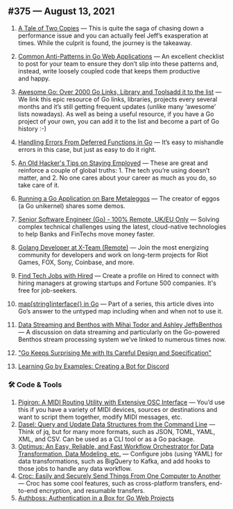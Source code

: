 ## #​375 — August 13, 2021

1. [A Tale of Two Copies](https://golangweekly.com/link/112436/web)
     — This is quite the saga of chasing down a performance issue and you can actually feel Jeff’s exasperation at times. While the culprit is found, the journey is the takeaway.
1. [Common Anti-Patterns in Go Web Applications](https://golangweekly.com/link/112438/web)
     — An excellent checklist to post for your team to ensure they don’t slip into these patterns and, instead, write loosely coupled code that keeps them productive and happy.
1. [Awesome Go: Over 2000 Go Links, Library and Toolsadd it to the list](https://golangweekly.com/link/112439/web)
     — We link this epic resource of Go links, libraries, projects every several months and it’s still getting frequent updates (unlike many ‘awesome’ lists nowadays). As well as being a useful resource, if you have a Go project of your own, you can add it to the list and become a part of Go history :-)
1. [Handling Errors From Deferred Functions in Go](https://golangweekly.com/link/112441/web)
     — It’s easy to mishandle errors in this case, but just as easy to do it right.
1. [An Old Hacker's Tips on Staying Employed](https://golangweekly.com/link/112450/web)
     — These are great and reinforce a couple of global truths: 1. The tech you’re using doesn’t matter, and 2. No one cares about your career as much as you do, so take care of it.
1. [Running a Go Application on Bare Metaleggos](https://golangweekly.com/link/112442/web)
     — The creator of eggos (a Go unikernel) shares some demos.
1. [Senior Software Engineer (Go) - 100% Remote, UK/EU Only](https://golangweekly.com/link/112444/web)
     — Solving complex technical challenges using the latest, cloud-native technologies to help Banks and FinTechs move money faster.
   

1. [Golang Developer at X-Team (Remote)](https://golangweekly.com/link/112445/web)
     — Join the most energizing community for developers and work on long-term projects for Riot Games, FOX, Sony, Coinbase, and more.
   

1. [Find Tech Jobs with Hired](https://golangweekly.com/link/112446/web)
     — Create a profile on Hired to connect with hiring managers at growing startups and Fortune 500 companies. It's free for job-seekers.
   

1. [map[string]interface{} in Go](https://golangweekly.com/link/112447/web)
     — Part of a series, this article dives into Go’s answer to the untyped map including when and when not to use it.
1. [Data Streaming and Benthos with Mihai Todor and Ashley JeffsBenthos](https://golangweekly.com/link/112448/web)
     — A discussion on data streaming and particularly on the Go-powered Benthos stream processing system we’ve linked to numerous times now.
1. ["Go Keeps Surprising Me with Its Careful Design and Specification"](https://golangweekly.com/link/112451/web)
    
   

1. [Learning Go by Examples: Creating a Bot for Discord](https://golangweekly.com/link/112452/web)
    
   

### 🛠 Code & Tools

1. [Pigiron: A MIDI Routing Utility with Extensive OSC Interface](https://golangweekly.com/link/112453/web)
     — You’d use this if you have a variety of MIDI devices, sources or destinations and want to script them together, modify MIDI messages, etc.
1. [Dasel: Query and Update Data Structures from the Command Line](https://golangweekly.com/link/112454/web)
     — Think of jq, but for many more formats, such as JSON, TOML, YAML, XML, and CSV. Can be used as a CLI tool or as a Go package.
1. [Optimus: An Easy, Reliable, and Fast Workflow Orchestrator for Data Transformation, Data Modeling, etc.](https://golangweekly.com/link/112456/web)
     — Configure jobs (using YAML) for data transformations, such as BigQuery to Kafka, and add hooks to those jobs to handle any data workflow.
1. [Croc: Easily and Securely Send Things From One Computer to Another](https://golangweekly.com/link/112465/web)
     — Croc has some cool features, such as cross-platform transfers, end-to-end encryption, and resumable transfers.
1. [Authboss: Authentication in a Box for Go Web Projects](https://golangweekly.com/link/112457/web)
    
   

